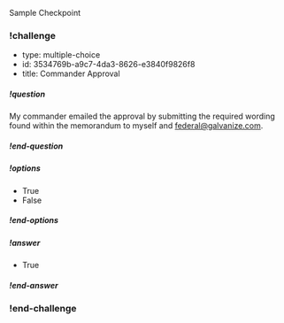 Sample Checkpoint
<!-- >>>>>>>>>>>>>>>>>>>>>> BEGIN CHALLENGE >>>>>>>>>>>>>>>>>>>>>> -->
<!-- Replace everything in square brackets [] and remove brackets  -->

### !challenge

* type: multiple-choice
* id: 3534769b-a9c7-4da3-8626-e3840f9826f8
* title: Commander Approval

##### !question

My commander emailed the approval by submitting the required wording found within the memorandum to myself and federal@galvanize.com.

##### !end-question

##### !options

* True
* False

##### !end-options

##### !answer

* True

##### !end-answer

### !end-challenge

<!-- ======================= END CHALLENGE ======================= -->